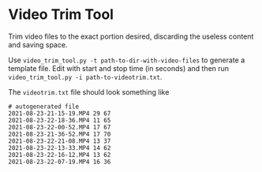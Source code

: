 Video Trim Tool
===============

Trim video files to the exact portion desired, discarding the useless content and saving space.

Use `video_trim_tool.py -t path-to-dir-with-video-files` to generate a template file. Edit with start and stop time (in seconds) and then run `video_trim_tool.py -i path-to-videotrim.txt`.

The `videotrim.txt` file should look something like

```
# autogenerated file
2021-08-23-21-15-19.MP4 29 67
2021-08-23-22-18-36.MP4 11 65
2021-08-23-22-00-52.MP4 17 67
2021-08-23-21-36-52.MP4 17 70
2021-08-23-22-21-08.MP4 13 37
2021-08-23-22-13-33.MP4 14 62
2021-08-23-22-16-12.MP4 13 62
2021-08-23-22-07-19.MP4 16 36
```
